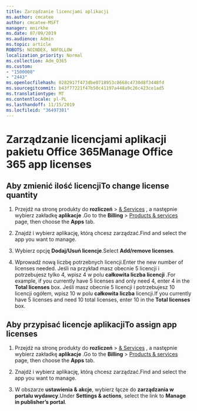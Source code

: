 ```yaml
---
title: Zarządzanie licencjami aplikacji
ms.author: cmcatee
author: cmcatee-MSFT
manager: mnirkhe
ms.date: 07/09/2019
ms.audience: Admin
ms.topic: article
ROBOTS: NOINDEX, NOFOLLOW
localization_priority: Normal
ms.collection: Adm_O365
ms.custom:
- "1500008"
- "2443"
ms.openlocfilehash: 0282917f473dbe0718953c8668c4730d8f3448fd
ms.sourcegitcommit: b43f77221f47b50c41197a448a9c26c423ce1ad5
ms.translationtype: MT
ms.contentlocale: pl-PL
ms.lasthandoff: 11/15/2019
ms.locfileid: "36497381"
---
```

# <a name="manage-office-365-app-licenses"></a><span data-ttu-id="f5e15-102">Zarządzanie licencjami aplikacji pakietu Office 365</span><span class="sxs-lookup"><span data-stu-id="f5e15-102">Manage Office 365 app licenses</span></span>

## <a name="to-change-license-quantity"></a><span data-ttu-id="f5e15-103">Aby zmienić ilość licencji</span><span class="sxs-lookup"><span data-stu-id="f5e15-103">To change license quantity</span></span>

1. <span data-ttu-id="f5e15-104">Przejdź na stronę produkty do **rozliczeń** > [& Services](https://go.microsoft.com/fwlink/p/?linkid=842054) , a następnie wybierz zakładkę **aplikacje** .</span><span class="sxs-lookup"><span data-stu-id="f5e15-104">Go to the **Billing** > [Products & services](https://go.microsoft.com/fwlink/p/?linkid=842054) page, then choose the **Apps** tab.</span></span>

2. <span data-ttu-id="f5e15-105">Znajdź i wybierz aplikację, którą chcesz zarządzać.</span><span class="sxs-lookup"><span data-stu-id="f5e15-105">Find and select the app you want to manage.</span></span>  

3. <span data-ttu-id="f5e15-106">Wybierz opcję **Dodaj/Usuń licencje**.</span><span class="sxs-lookup"><span data-stu-id="f5e15-106">Select **Add/remove licenses**.</span></span>

4. <span data-ttu-id="f5e15-107">Wprowadź nową liczbę potrzebnych licencji.</span><span class="sxs-lookup"><span data-stu-id="f5e15-107">Enter the new number of licenses needed.</span></span> <span data-ttu-id="f5e15-108">Jeśli na przykład masz obecnie 5 licencji i potrzebujesz tylko 4, wpisz 4 w polu **całkowita liczba licencji** .</span><span class="sxs-lookup"><span data-stu-id="f5e15-108">For example, if you currently have 5 licenses and only need 4, enter 4 in the **Total licenses** box.</span></span> <span data-ttu-id="f5e15-109">Jeśli masz obecnie 5 licencji i potrzebujesz 10 licencji ogółem, wpisz 10 w polu **całkowita liczba** licencji.</span><span class="sxs-lookup"><span data-stu-id="f5e15-109">If you currently have 5 licenses and need 10 total licenses, enter 10 in the **Total licenses** box.</span></span>

## <a name="to-assign-app-licenses"></a><span data-ttu-id="f5e15-110">Aby przypisać licencje aplikacji</span><span class="sxs-lookup"><span data-stu-id="f5e15-110">To assign app licenses</span></span>

1. <span data-ttu-id="f5e15-111">Przejdź na stronę produkty do **rozliczeń** > [& Services](https://go.microsoft.com/fwlink/p/?linkid=842054) , a następnie wybierz zakładkę **aplikacje** .</span><span class="sxs-lookup"><span data-stu-id="f5e15-111">Go to the **Billing** > [Products & services](https://go.microsoft.com/fwlink/p/?linkid=842054) page, then choose the **Apps** tab.</span></span>

2. <span data-ttu-id="f5e15-112">Znajdź i wybierz aplikację, którą chcesz zarządzać.</span><span class="sxs-lookup"><span data-stu-id="f5e15-112">Find and select the app you want to manage.</span></span>  

3. <span data-ttu-id="f5e15-113">W obszarze **ustawienia & akcje**, wybierz łącze do **zarządzania w portalu wydawcy**.</span><span class="sxs-lookup"><span data-stu-id="f5e15-113">Under **Settings & actions**, select the link to **Manage in publisher’s portal**.</span></span>